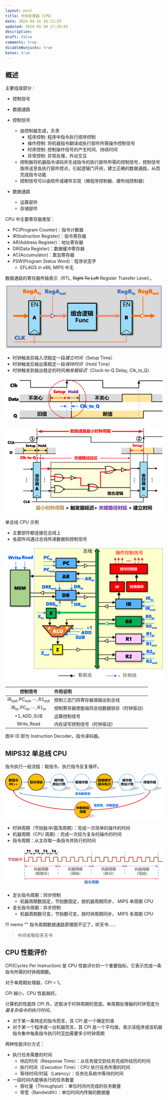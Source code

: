 ```yaml
---
layout: post
title: 中央处理器（CPU）
date: 2024-04-16 18:13:29
updated: 2024-05-30 17:29:03
description:
draft: false
comments: true
disableNunjucks: true
katex: true
---
```


## 概述

主要组成部分：
- 控制信号
- 数据通路

- 控制信号
    - 由控制器生成，负责
        - 程序控制:  程序中指令执行顺序控制
        - 操作控制:  将机器指令翻译成执行部件所需操作控制信号
        - 时序控制:  控制操作信号的产生时间、持续时间
        - 异常控制:  异常处理，外设交互
    - 控制器将机器指令译码并生成指令的执行部件所需的控制信号，控制信号按序送至各执行部件控点，引起逻辑门开闭，建立正确的数据通路，从而完成指令功能
    - 控制信号可以由软件或硬件实现（微程序控制器、硬布线控制器）
- 数据通路
    - 运算部件
    - 存储部件

CPU 中主要寄存器类型：
- PC(Program Counter)：指令计数器
- IR(Instruction Register)：指令寄存器
- AR(Address Register)：地址寄存器
- DR(Data Register)：数据缓冲寄存器
- AC(Accumulator)：累加寄存器
- PSW(Program Status Word)：程序状态字
    - EFLAGS in x86, MIPS 中无

数据通路的寄存器传输表示（RTL, ~~Right To Left~~ Register Transfer Level）。

<style>
@media (prefers-color-scheme: dark) {
    img[src$='#invert'] {
        -webkit-filter: invert(1) hue-rotate(180deg);
        filter: invert(1) hue-rotate(180deg);
        mix-blend-mode: screen;
    }
}
</style>

![](06-cpu/rtl.png#invert)

- 时钟触发前输入须稳定一段*建立时间*（Setup Time）
- 时钟触发后输出需稳定一段*保持时间*（Hold Time）
- 时钟触发到输出稳定的时间*触发器延迟*（Clock-to-Q Delay, Clk_to_Q）

![](06-cpu/rtl-timing.png#invert)

![](06-cpu/min-clock-period.png#invert)

单总线 CPU 示例
- 主要部件都连接在总线上
- 各部件间通过总线传递数据和控制信号

![](06-cpu/single-bus-cpu.png#invert)

| 控制信号 | 作用说明 |
| :-: | :- |
| $\mathrm{IR_{out}, PC_{out}, \cdots, R 1_{out}}$ | 控制三态门将寄存器值输出到总线 |
| $\mathrm{IR_{in}, PC_{in}, \cdots, R 1_{in}}$ | 控制寄存器使能端将总线数据锁存（时钟驱动） |
| $\mathrm{+1, ADD, SUB}$ | 运算控制信号 |
| $\mathrm{Write, Read}$ | 内存读写控制信号（时钟驱动） |

图中 ID 即为 Instruction Decoder，指令译码器。

## MIPS32 单总线 CPU

指令执行一般流程：取指令、执行指令反复循环。

![](06-cpu/instruction-execution.png#invert)

- 时钟周期（节拍脉冲/震荡周期）：完成一次简单的操作的时间
- 机器周期（CPU 周期）：完成一次较为复杂的操作的时间
- 指令周期：从主存取一条指令并执行的时间

![](06-cpu/period.png#invert)

- 定长指令周期：同步控制
    - 机器周期数固定，节拍数固定，按机器周期同步， MIPS 单周期 CPU
- 变长指令周期：异步控制
    - 机器周期数可变，节拍数可变，按时钟周期同步， MIPS 多周期 CPU

!!! memo ""
    指令周期数据通路原理图不记了，听天书……

> 中间省略较多天书

## CPU 性能评价

CPI(Cycles Per Instruction) 是 CPU 性能评价的一个重要指标，它表示完成一条指令所需的时钟周期数。

对于单周期处理器，CPI = 1。

CPI 越小，CPU 性能越好。

计算机的性能除 CPI 外，还取决于时钟周期的宽度。单周期处理器的时钟宽度为*最复杂指令的执行时间*。

- 对于某一条特定的指令而言，其 CPI 是一个确定的值
- 对于某一个程序或一台机器而言，其 CPI 是一个平均值，表示该程序或该机器指令集中每条指令执行时<u>平均</u>需要多少时钟周期

两种性能评价方式：
- 执行任务需要的时间
    - 响应时间（Response Time）：从任务提交到任务完成所经历的时间
    - 执行时间（Execution Time）：CPU 执行任务所需的时间
    - 等待时间/时延（Latency）：任务在系统中等待的时间
- 一段时间内能够执行的任务数量
    - 吞吐量（Throughput）：单位时间内完成的任务数量
    - 带宽（Bandwidth）：单位时间内传输的数据量
